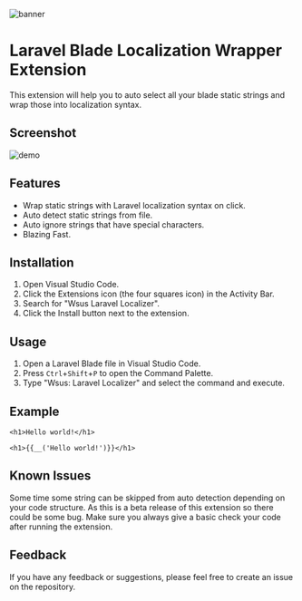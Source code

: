 ![banner](https://github.com/shakilahmed0369/Wsus-Localizer-Vs-Code-Extension/assets/51516043/5fc88d9f-79c4-4987-be27-0b11838ec417)

# Laravel Blade Localization Wrapper Extension

This extension will help you to auto select all your blade static strings and wrap those into localization syntax.

## Screenshot

![demo](https://github.com/shakilahmed0369/Wsus-Localizer-Vs-Code-Extension/assets/51516043/da98842a-d832-447a-9513-968c4589b89e)

## Features

* Wrap static strings with Laravel localization syntax on click.
* Auto detect static strings from file.
* Auto ignore strings that have special characters.
* Blazing Fast.

## Installation

1. Open Visual Studio Code.
2. Click the Extensions icon (the four squares icon) in the Activity Bar.
3. Search for "Wsus Laravel Localizer".
4. Click the Install button next to the extension.

## Usage

1. Open a Laravel Blade file in Visual Studio Code.
4. Press `Ctrl`+`Shift`+`P` to open the Command Palette.
5. Type "Wsus: Laravel Localizer" and select the command and execute.

## Example

```blade
<h1>Hello world!</h1>

<h1>{{__('Hello world!')}}</h1>
```

## Known Issues

Some time some string can be skipped from auto detection depending on your
code structure. 
As this is a beta release of this extension so there could be some bug. Make sure you always give a basic check your code after running the extension.

## Feedback
If you have any feedback or suggestions, please feel free to create an issue on the repository.
